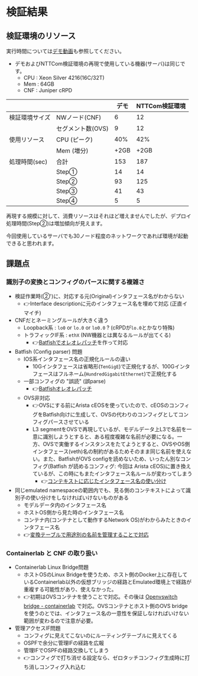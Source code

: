 # 検証結果

## 検証環境のリソース

実行時間については[デモ動画](https://youtu.be/wu9IWRbiKKU)も参照してください。

- デモおよびNTTCom検証環境の再現で使用している機器(サーバ)は同じです。
    - CPU : Xeon Silver 4216(16C/32T)
    - Mem : 64GB
    - CNF : Juniper cRPD

|  |  | デモ | NTTCom検証環境 |
| --- | --- | --- | --- |
| 検証環境サイズ | NWノード(CNF) | 6 | 12 |
|  | セグメント数(OVS) | 9 | 12 |
| 使用リソース | CPU (ピーク) | 40% | 42% |
|  | Mem (増分) | +2GB | +2GB |
| 処理時間(sec) | 合計 | 153 | 187 |
|  | Step① | 14 | 14 |
|  | Step② | 93 | 125 |
|  | Step③ | 41 | 43 |
|  | Step④ | 5 | 5 |

再現する規模に対して、消費リソースはそれほど増えませんでしたが、デプロイ処理時間(Step②)は増加傾向が見えます。

今回使用しているサーバでも30ノード程度のネットワークであれば環境が起動できると思われます。

## 課題点

### 識別子の変換とコンフィグのパースに関する複雑さ

- 検証作業時(②')に、対応する元(Original)インタフェース名がわからない
    - 👉Interface descriptionに元のインタフェース名を埋めて対応 (正直イマイチ)
- CNFだとネーミングルールが大きく違う
    - Loopback系 : `lo0` or `lo.0` or `lo0.0` ? (cRPDが`lo.0`とかなり特殊)
    - トラフィックIF系 : `ethX` (NW機器とは異なるルールが出てくる)
        - 👉[Batfishでオレオレパッチ](https://github.com/ool-mddo/batfish/tree/ool-mddo-patches)を作って対応
- Batfish (Config parser) 問題
    - IOS系インタフェース名の正規化ルールの違い
        - 10Gインタフェースは省略形(`TenGigE`)で正規化するが、100Gインタフェースはフルネーム(`HundredGigabitEthernet`)で正規化する
    - 一部コンフィグの "誤読" (誤parse)
        - 👉[Batfishオレオレパッチ](https://github.com/ool-mddo/batfish/tree/ool-mddo-patches)
    - OVS非対応
        - 👉OVSにする前にArista cEOSを使っていたので、cEOSのコンフィグをBatfish向けに生成して、OVSの代わりのコンフィグとしてコンフィグパースさせている
        - L3 segmentをOVSで再現しているが、モデルデータ上L3で名前を一意に識別しようとすると、ある程度複雑な名前が必要になる。一方、OVSで実働するインスタンスをたてようとすると、OVSやOS側インタフェース(veth)名の制約があるためそのまま同じ名前を使えない。また、BatfishがOVS configを読めないため、いったん別なコンフィグ(Batfish が読めるコンフィグ: 今回は Arista cEOS)に置き換えているが、この時にもまたインタフェース名ルールが変わってしまう
            - 👉[コンテキストに応じたインタフェース名の使い分け](../../../doc/system_architecture.md)
- 同じemulated namespaceの範囲内でも、見る側のコンテキストによって識別子の使い分けをしなければいけないものがある
    - モデルデータ内のインタフェース名
    - ホストOS側から見た時のインタフェース名
    - コンテナ内(コンテナとして動作するNetwork OS)がわからみたときのインタフェース名
    - 👉[変換テーブルで用途別の名前を管理することで対応](../../../doc/system_architecture.md)

### Containerlab と CNF の取り扱い

- Containerlab Linux Bridge問題
    - ホストOSのLinux Bridgeを使うため、ホスト側のDocker上に存在しているContainerlab以外の仮想ブリッジの経路とEmulated環境上で経路が重複する可能性があり、使えなかった。
    - 👉初期はOVSコンテナを使うことで対応。その後は [Openvswitch bridge - containerlab](https://containerlab.dev/manual/kinds/ovs-bridge/) で対応。OVSコンテナとホスト側のOVS bridgeを使うのとでは、インタフェース名の一意性を保証しなければいけない範囲が変わるので注意が必要。
- 管理アクセスIF問題
    - コンフィグに見えてこないのにルーティングテーブルに見えてくる
    - OSPFで余分に管理IFの経路を広報
    - 管理IFでOSPFの経路交換してしまう
    - 👉コンフィグで打ち消せる設定なら、ゼロタッチコンフィグ生成時に打ち消しコンフィグ入れ込む
